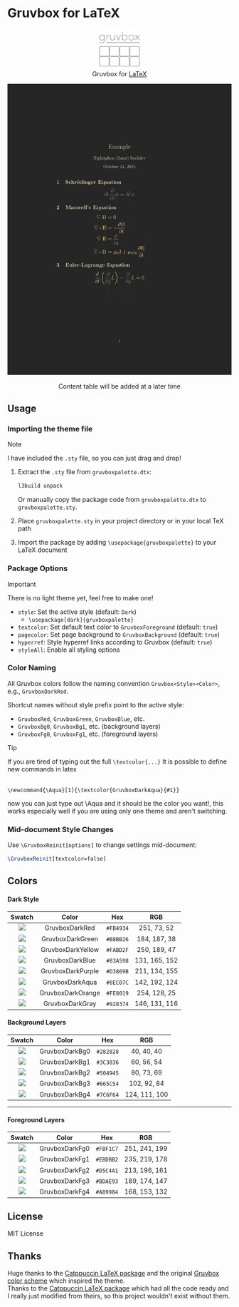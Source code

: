 # Gruvbox for LaTeX

<p align="center">
	<img src="gruvboxlogo.svg" width="100" alt="Logo"/><br/>
	Gruvbox for <a href="https://www.latex-project.org/">LaTeX</a>	
</p>

![Exmaple](demo-1.png)

<p align="center">
    Content table will be added at a later time
</p>

## Usage

### Importing the theme file

> [!NOTE]
> I have included the `.sty` file, so you can just drag and drop!

1. Extract the `.sty` file from `gruvboxpalette.dtx`:

   ```bash
   l3build unpack
   ```

   Or manually copy the package code from `gruvboxpalette.dtx` to `gruvboxpalette.sty`.

2. Place `gruvboxpalette.sty` in your project directory or in your local TeX path

3. Import the package by adding `\usepackage{gruvboxpalette}` to your LaTeX document

### Package Options

> [!IMPORTANT]
> There is no light theme yet, feel free to make one!

- `style`: Set the active style (default: `Dark`)
  - `\usepackage[dark]{gruvboxpalette}`
- `textcolor`: Set default text color to `GruvboxForeground` (default: `true`)
- `pagecolor`: Set page background to `GruvboxBackground` (default: `true`)
- `hyperref`: Style hyperref links according to Gruvbox (default: `true`)
- `styleAll`: Enable all styling options

### Color Naming

All Gruvbox colors follow the naming convention `Gruvbox<Style><Color>`, e.g., `GruvboxDarkRed`.

Shortcut names without style prefix point to the active style:

- `GruvboxRed`, `GruvboxGreen`, `GruvboxBlue`, etc.
- `GruvboxBg0`, `GruvboxBg1`, etc. (background layers)
- `GruvboxFg0`, `GruvboxFg1`, etc. (foreground layers)

> [!TIP]
> If you are tired of typing out the full <code class="latex">\textcolor{...}</code>
> It is possible to define new commands in latex
>
> <pre><code class="latex">
> \newcommand{\Aqua}[1]{\textcolor{GruvboxDarkAqua}{#1}}
> </code></pre>
>
> now you can just type out \Aqua and it should be the color you want!, this works especially well if you are using only one theme and aren't switching.

### Mid-document Style Changes

Use `\GruvboxReinit[options]` to change settings mid-document:

```latex
\GruvboxReinit[textcolor=false]
```

## Colors

#### Dark Style

|                      Swatch                       |       Color       |    Hex    |      RGB      |
| :-----------------------------------------------: | :---------------: | :-------: | :-----------: |
| ![](https://placehold.co/55x15/FB4934/FB4934.png) |  GruvboxDarkRed   | `#FB4934` |  251, 73, 52  |
| ![](https://placehold.co/55x15/B8BB26/B8BB26.png) | GruvboxDarkGreen  | `#B8BB26` | 184, 187, 38  |
| ![](https://placehold.co/55x15/FABD2F/FABD2F.png) | GruvboxDarkYellow | `#FABD2F` | 250, 189, 47  |
| ![](https://placehold.co/55x15/83A598/83A598.png) |  GruvboxDarkBlue  | `#83A598` | 131, 165, 152 |
| ![](https://placehold.co/55x15/D3869B/D3869B.png) | GruvboxDarkPurple | `#D3869B` | 211, 134, 155 |
| ![](https://placehold.co/55x15/8EC07C/8EC07C.png) |  GruvboxDarkAqua  | `#8EC07C` | 142, 192, 124 |
| ![](https://placehold.co/55x15/FE8019/FE8019.png) | GruvboxDarkOrange | `#FE8019` | 254, 128, 25  |
| ![](https://placehold.co/55x15/928374/928374.png) |  GruvboxDarkGray  | `#928374` | 146, 131, 116 |

#### Background Layers

|                      Swatch                       |     Color      |    Hex    |      RGB      |
| :-----------------------------------------------: | :------------: | :-------: | :-----------: |
| ![](https://placehold.co/55x15/282828/282828.png) | GruvboxDarkBg0 | `#282828` |  40, 40, 40   |
| ![](https://placehold.co/55x15/3C3836/3C3836.png) | GruvboxDarkBg1 | `#3C3836` |  60, 56, 54   |
| ![](https://placehold.co/55x15/504945/504945.png) | GruvboxDarkBg2 | `#504945` |  80, 73, 69   |
| ![](https://placehold.co/55x15/665C54/665C54.png) | GruvboxDarkBg3 | `#665C54` |  102, 92, 84  |
| ![](https://placehold.co/55x15/7C6F64/7C6F64.png) | GruvboxDarkBg4 | `#7C6F64` | 124, 111, 100 |

---

#### Foreground Layers

|                      Swatch                       |     Color      |    Hex    |      RGB      |
| :-----------------------------------------------: | :------------: | :-------: | :-----------: |
| ![](https://placehold.co/55x15/FBF1C7/FBF1C7.png) | GruvboxDarkFg0 | `#FBF1C7` | 251, 241, 199 |
| ![](https://placehold.co/55x15/EBDBB2/EBDBB2.png) | GruvboxDarkFg1 | `#EBDBB2` | 235, 219, 178 |
| ![](https://placehold.co/55x15/D5C4A1/D5C4A1.png) | GruvboxDarkFg2 | `#D5C4A1` | 213, 196, 161 |
| ![](https://placehold.co/55x15/BDAE93/BDAE93.png) | GruvboxDarkFg3 | `#BDAE93` | 189, 174, 147 |
| ![](https://placehold.co/55x15/A89984/A89984.png) | GruvboxDarkFg4 | `#A89984` | 168, 153, 132 |

## License

MIT License

## Thanks

Huge thanks to the [Catppuccin LaTeX package](https://github.com/catppuccin/latex) and the original [Gruvbox color scheme](https://github.com/morhetz/gruvbox) which inspired the theme. \
Thanks to the [Catppuccin LaTeX package](https://github.com/catppuccin/latex) which had all the code ready and I really just modified from theirs, so this project wouldn't exist without them.
